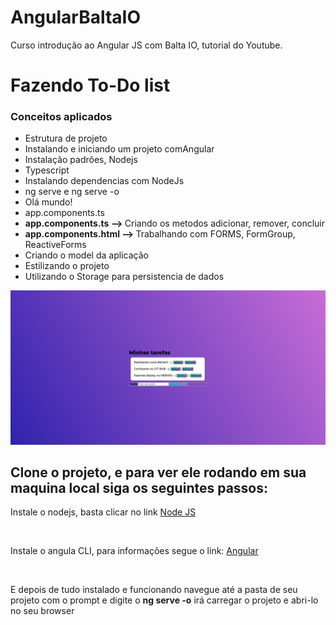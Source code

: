 # AngularBaltaIO
Curso introdução ao Angular JS com Balta IO, tutorial do Youtube.
<h1>Fazendo To-Do list</h1>
<h3>Conceitos aplicados</h3>
<ul>
<li>Estrutura de projeto</li>
<li>Instalando e iniciando um projeto comAngular</li>
<li>Instalação padrões, Nodejs</li>
<li>Typescript</li>
<li>Instalando dependencias com NodeJs</li>
<li>ng serve e ng serve -o</li>
<li>Olá mundo!</li>
<li>app.components.ts</li>
<li><strong>app.components.ts --> </strong>Criando os metodos adicionar, remover, concluir</li>
<li><strong>app.components.html --> </strong>Trabalhando com FORMS, FormGroup, ReactiveForms</li>
<li>Criando o model da aplicação</li>
<li>Estilizando o projeto</li>
<li>Utilizando o Storage para persistencia de dados</li>


</ul>

![alt imagem_1](https://github.com/MersoAbreu/AngularBaltaIO/blob/master/todo/src/assets/imagem_1.png)


<h2>Clone o projeto, e para ver ele rodando em sua maquina local siga os seguintes passos:</h2>
<p>Instale o nodejs, basta clicar no link <a href="https://nodejs.org/en/">Node JS</a></p>
<br>
<p>Instale o angula CLI, para informações segue o link: <a href="https://angular.io/">Angular</a></p>
<br>
<p>E depois de tudo instalado e funcionando navegue até a pasta de seu projeto com o prompt e digite o <strong>ng serve -o</strong> irá carregar o projeto e abri-lo no seu browser</p>
